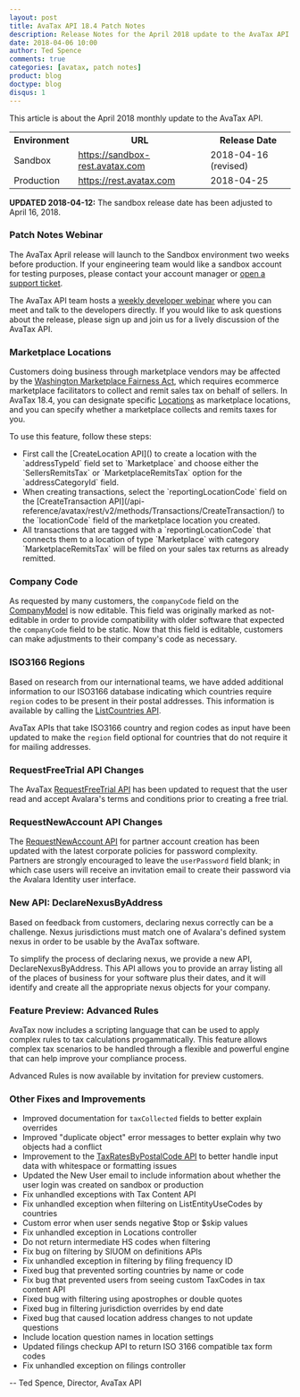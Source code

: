 ```yaml
---
layout: post
title: AvaTax API 18.4 Patch Notes
description: Release Notes for the April 2018 update to the AvaTax API
date: 2018-04-06 10:00
author: Ted Spence
comments: true
categories: [avatax, patch notes]
product: blog
doctype: blog
disqus: 1
---
```


This article is about the April 2018 monthly update to the AvaTax API.

<div class="mobile-table">
    <table class="styled-table">
        <tr>
            <th>Environment</th>
            <th>URL</th>
            <th>Release Date</th>
        </tr>
        <tr>
            <td>Sandbox</td>
            <td><a href="https://sandbox-rest.avatax.com">https://sandbox-rest.avatax.com</a></td>
            <td>2018-04-16 (revised)</td>
        </tr>
        <tr>
            <td>Production</td>
            <td><a href="https://rest.avatax.com">https://rest.avatax.com</a></td>
            <td>2018-04-25</td>
        </tr>
    </table>
</div>

<b>UPDATED 2018-04-12:</b> The sandbox release date has been adjusted to April 16, 2018.

<h3>Patch Notes Webinar</h3>

The AvaTax April release will launch to the Sandbox environment two weeks before production. If your engineering team would like a sandbox account for testing purposes, please contact your account manager or [open a support ticket](https://help.avalara.com/Directory/Contact_Avalara/Submit_a_Case).

The AvaTax API team hosts a [weekly developer webinar](https://developer.avalara.com/resources/webinars/) where you can meet and talk to the developers directly.  If you would like to ask questions about the release, please sign up and join us for a lively discussion of the AvaTax API.

<h3>Marketplace Locations</h3>

Customers doing business through marketplace vendors may be affected by the [Washington Marketplace Fairness Act](https://dor.wa.gov/marketplacefairness), which requires ecommerce marketplace facilitators to collect and remit sales tax on behalf of sellers.  In AvaTax 18.4, you can designate specific [Locations](/api-reference/avatax/rest/v2/methods/Locations/) as marketplace locations, and you can specify whether a marketplace collects and remits taxes for you.

To use this feature, follow these steps:

<ul class="normal">
    <li>First call the [CreateLocation API]() to create a location with the `addressTypeId` field set to  `Marketplace` and choose either the `SellersRemitsTax` or `MarketplaceRemitsTax` option for the `addressCategoryId` field.</li>
    <li>When creating transactions, select the `reportingLocationCode` field on the [CreateTransaction API](/api-reference/avatax/rest/v2/methods/Transactions/CreateTransaction/) to the `locationCode` field of the marketplace location you created.</li>
    <li>All transactions that are tagged with a `reportingLocationCode` that connects them to a location of type `Marketplace` with category `MarketplaceRemitsTax` will be filed on your sales tax returns as already remitted.</li>
</ul>

<h3>Company Code</h3>

As requested by many customers, the `companyCode` field on the [CompanyModel](/api-reference/avatax/rest/v2/models/CompanyModel/) is now editable.  This field was originally marked as not-editable in order to provide compatibility with older software that expected the `companyCode` field to be static.  Now that this field is editable, customers can make adjustments to their company's code as necessary.

<h3>ISO3166 Regions</h3>

Based on research from our international teams, we have added additional information to our ISO3166 database indicating which countries require `region` codes to be present in their postal addresses.  This information is available by calling the [ListCountries API](/api-reference/avatax/rest/v2/methods/Definitions/ListCountries/).

AvaTax APIs that take ISO3166 country and region codes as input have been updated to make the `region` field optional for countries that do not require it for mailing addresses.

<h3>RequestFreeTrial API Changes</h3>

The AvaTax [RequestFreeTrial API](/api-reference/avatax/rest/v2/methods/Free/RequestFreeTrial/) has been updated to request that the user read and accept Avalara's terms and conditions prior to creating a free trial.

<h3>RequestNewAccount API Changes</h3>

The [RequestNewAccount API](/api-reference/avatax/rest/v2/methods/Onboarding/RequestNewAccount/) for partner account creation has been updated with the latest corporate policies for password complexity.  Partners are strongly encouraged to leave the `userPassword` field blank; in which case users will receive an invitation email to create their password via the Avalara Identity user interface.

<h3>New API: DeclareNexusByAddress</h3>

Based on feedback from customers, declaring nexus correctly can be a challenge.  Nexus jurisdictions must match one of Avalara's defined system nexus in order to be usable by the AvaTax software.

To simplify the process of declaring nexus, we provide a new API, DeclareNexusByAddress.  This API allows you to provide an array listing all of the places of business for your software plus their dates, and it will identify and create all the appropriate nexus objects for your company.

<h3>Feature Preview: Advanced Rules</h3>

AvaTax now includes a scripting language that can be used to apply complex rules to tax calculations progammatically.  This feature allows complex tax scenarios to be handled through a flexible and powerful engine that can help improve your compliance process.

Advanced Rules is now available by invitation for preview customers.

<h3>Other Fixes and Improvements</h3>

<ul class="normal">
    <li>Improved documentation for <code class="highlight-rouge">taxCollected</code> fields to better explain overrides</li>
    <li>Improved "duplicate object" error messages to better explain why two objects had a conflict</li>
    <li>Improvement to the <a href="/api-reference/avatax/rest/v2/methods/Free/TaxRatesByPostalCode/">TaxRatesByPostalCode API</a> to better handle input data with whitespace or formatting issues</li>
    <li>Updated the New User email to include information about whether the user login was created on sandbox or production</li>
    <li>Fix unhandled exceptions with Tax Content API</li>
    <li>Fix unhandled exception when filtering on ListEntityUseCodes by countries</li>
    <li>Custom error when user sends negative $top or $skip values</li>
    <li>Fix unhandled exception in Locations controller</li>
    <li>Do not return intermediate HS codes when filtering</li>
    <li>Fix bug on filtering by SIUOM on definitions APIs</li>
    <li>Fix unhandled exception in filtering by filing frequency ID</li>
    <li>Fixed bug that prevented sorting countries by name or code</li>
    <li>Fix bug that prevented users from seeing custom TaxCodes in tax content API</li>
    <li>Fixed bug with filtering using apostrophes or double quotes</li>
    <li>Fixed bug in filtering jurisdiction overrides by end date</li>
    <li>Fixed bug that caused location address changes to not update questions</li>
    <li>Include location question names in location settings</li>
    <li>Updated filings checkup API to return ISO 3166 compatible tax form codes</li>
    <li>Fix unhandled exception on filings controller</li>
</ul>

-- Ted Spence, Director, AvaTax API

